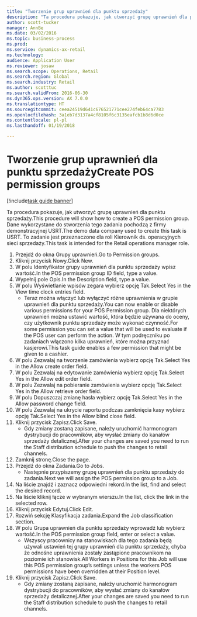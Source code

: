```yaml
--- 
title: "Tworzenie grup uprawnień dla punktu sprzedaży"
description: "Ta procedura pokazuje, jak utworzyć grupę uprawnień dla punktu sprzedaży."
author: scott-tucker
manager: AnnBe
ms.date: 03/02/2016
ms.topic: business-process
ms.prod: 
ms.service: dynamics-ax-retail
ms.technology: 
audience: Application User
ms.reviewer: josaw
ms.search.scope: Operations, Retail
ms.search.region: Global
ms.search.industry: Retail
ms.author: scotttuc
ms.search.validFrom: 2016-06-30
ms.dyn365.ops.version: AX 7.0.0
ms.translationtype: HT
ms.sourcegitcommit: ceea24519d641c676521771cee274feb64ca7783
ms.openlocfilehash: 3a1eb7d3137a4cf8105f6c3135eafcb1b8d6d0ce
ms.contentlocale: pl-pl
ms.lasthandoff: 01/19/2018

---
```

# <a name="create-pos-permission-groups"></a><span data-ttu-id="c7282-103">Tworzenie grup uprawnień dla punktu sprzedaży</span><span class="sxs-lookup"><span data-stu-id="c7282-103">Create POS permission groups</span></span>

[!include[task guide banner](../includes/task-guide-banner.md)]

<span data-ttu-id="c7282-104">Ta procedura pokazuje, jak utworzyć grupę uprawnień dla punktu sprzedaży.</span><span class="sxs-lookup"><span data-stu-id="c7282-104">This procedure will show how to create a POS permission group.</span></span> <span data-ttu-id="c7282-105">Dane wykorzystane do stworzenia tego zadania pochodzą z firmy demonstracyjnej USRT.</span><span class="sxs-lookup"><span data-stu-id="c7282-105">The demo data company used to create this task is USRT.</span></span> <span data-ttu-id="c7282-106">To zadanie jest przeznaczone dla roli Kierownik ds. operacyjnych sieci sprzedaży.</span><span class="sxs-lookup"><span data-stu-id="c7282-106">This task is intended for the Retail operations manager role.</span></span>

1. <span data-ttu-id="c7282-107">Przejdź do okna Grupy uprawnień.</span><span class="sxs-lookup"><span data-stu-id="c7282-107">Go to Permission groups.</span></span>
2. <span data-ttu-id="c7282-108">Kliknij przycisk Nowy.</span><span class="sxs-lookup"><span data-stu-id="c7282-108">Click New.</span></span>
3. <span data-ttu-id="c7282-109">W polu Identyfikator grupy uprawnień dla punktu sprzedaży wpisz wartość.</span><span class="sxs-lookup"><span data-stu-id="c7282-109">In the POS permission group ID field, type a value.</span></span>
4. <span data-ttu-id="c7282-110">Wypełnij pole Opis.</span><span class="sxs-lookup"><span data-stu-id="c7282-110">In the Description field, type a value.</span></span>
5. <span data-ttu-id="c7282-111">W polu Wyświetlanie wpisów zegara wybierz opcję Tak.</span><span class="sxs-lookup"><span data-stu-id="c7282-111">Select Yes in the View time clock entries field.</span></span>
    * <span data-ttu-id="c7282-112">Teraz można włączyć lub wyłączyć różne uprawnienia w grupie uprawnień dla punktu sprzedaży.</span><span class="sxs-lookup"><span data-stu-id="c7282-112">You can now enable or disable various permissions for your POS Permission group.</span></span> <span data-ttu-id="c7282-113">Dla niektórych uprawnień można ustawić wartość, która będzie używana do oceny, czy użytkownik punktu sprzedaży może wykonać czynność.</span><span class="sxs-lookup"><span data-stu-id="c7282-113">For some permission you can set a value that will be used to evaluate if the POS user can perform the action.</span></span>  <span data-ttu-id="c7282-114">W tym podręczniku po zadaniach włączono kilka uprawnień, które można przyznać kasjerowi.</span><span class="sxs-lookup"><span data-stu-id="c7282-114">This task guide enables a few permission that might be given to a cashier.</span></span>  
6. <span data-ttu-id="c7282-115">W polu Zezwalaj na tworzenie zamówienia wybierz opcję Tak.</span><span class="sxs-lookup"><span data-stu-id="c7282-115">Select Yes in the Allow create order field.</span></span>
7. <span data-ttu-id="c7282-116">W polu Zezwalaj na edytowanie zamówienia wybierz opcję Tak.</span><span class="sxs-lookup"><span data-stu-id="c7282-116">Select Yes in the Allow edit order field.</span></span>
8. <span data-ttu-id="c7282-117">W polu Zezwalaj na pobieranie zamówienia wybierz opcję Tak.</span><span class="sxs-lookup"><span data-stu-id="c7282-117">Select Yes in the Allow retrieve order field.</span></span>
9. <span data-ttu-id="c7282-118">W polu Dopuszczaj zmianę hasła wybierz opcję Tak.</span><span class="sxs-lookup"><span data-stu-id="c7282-118">Select Yes in the Allow password change field.</span></span>
10. <span data-ttu-id="c7282-119">W polu Zezwalaj na ukrycie raportu podczas zamknięcia kasy wybierz opcję Tak.</span><span class="sxs-lookup"><span data-stu-id="c7282-119">Select Yes in the Allow blind close field.</span></span>
11. <span data-ttu-id="c7282-120">Kliknij przycisk Zapisz.</span><span class="sxs-lookup"><span data-stu-id="c7282-120">Click Save.</span></span>
    * <span data-ttu-id="c7282-121">Gdy zmiany zostaną zapisane, należy uruchomić harmonogram dystrybucji do pracowników, aby wysłać zmiany do kanałów sprzedaży detalicznej.</span><span class="sxs-lookup"><span data-stu-id="c7282-121">After your changes are saved you need to run the Staff distribution schedule to push the changes to retail channels.</span></span>  
12. <span data-ttu-id="c7282-122">Zamknij stronę.</span><span class="sxs-lookup"><span data-stu-id="c7282-122">Close the page.</span></span>
13. <span data-ttu-id="c7282-123">Przejdź do okna Zadania.</span><span class="sxs-lookup"><span data-stu-id="c7282-123">Go to Jobs.</span></span>
    * <span data-ttu-id="c7282-124">Następnie przypiszemy grupę uprawnień dla punktu sprzedaży do zadania.</span><span class="sxs-lookup"><span data-stu-id="c7282-124">Next we will assign the POS permission group to a Job.</span></span>  
14. <span data-ttu-id="c7282-125">Na liście znajdź i zaznacz odpowiedni rekord.</span><span class="sxs-lookup"><span data-stu-id="c7282-125">In the list, find and select the desired record.</span></span>
15. <span data-ttu-id="c7282-126">Na liście kliknij łącze w wybranym wierszu.</span><span class="sxs-lookup"><span data-stu-id="c7282-126">In the list, click the link in the selected row.</span></span>
16. <span data-ttu-id="c7282-127">Kliknij przycisk Edytuj.</span><span class="sxs-lookup"><span data-stu-id="c7282-127">Click Edit.</span></span>
17. <span data-ttu-id="c7282-128">Rozwiń sekcję Klasyfikacja zadania.</span><span class="sxs-lookup"><span data-stu-id="c7282-128">Expand the Job classification section.</span></span>
18. <span data-ttu-id="c7282-129">W polu Grupa uprawnień dla punktu sprzedaży wprowadź lub wybierz wartość.</span><span class="sxs-lookup"><span data-stu-id="c7282-129">In the POS permission group field, enter or select a value.</span></span>
    * <span data-ttu-id="c7282-130">Wszyscy pracownicy na stanowiskach dla tego zadania będą używali ustawień tej grupy uprawnień dla punktu sprzedaży, chyba że odnośne uprawnienia zostały zastąpione pracownikom na poziomie ich stanowisk.</span><span class="sxs-lookup"><span data-stu-id="c7282-130">All Workers in Positions for this Job will use this POS permission group’s settings unless the workers POS permissions have been overridden at their Position level.</span></span>  
19. <span data-ttu-id="c7282-131">Kliknij przycisk Zapisz.</span><span class="sxs-lookup"><span data-stu-id="c7282-131">Click Save.</span></span>
    * <span data-ttu-id="c7282-132">Gdy zmiany zostaną zapisane, należy uruchomić harmonogram dystrybucji do pracowników, aby wysłać zmiany do kanałów sprzedaży detalicznej.</span><span class="sxs-lookup"><span data-stu-id="c7282-132">After your changes are saved you need to run the Staff distribution schedule to push the changes to retail channels.</span></span>  



